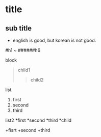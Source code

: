 title
=

sub title
-



* english is good, but korean is not good.


#h1
~
######h6


block
>child1
>>child2


list
1. first
2. second
3. third

list2
*first
*second
*third
 *child
 
+fisrt
 +second
  +third

